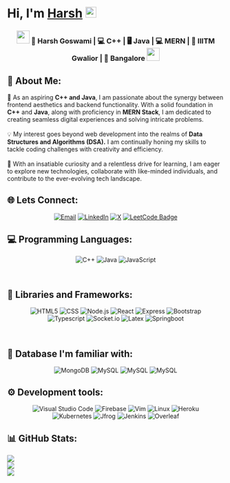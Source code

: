 #  <h1>Hi, I'm <a href="https://harsh">Harsh</a> <img src="https://media.giphy.com/media/hvRJCLFzcasrR4ia7z/giphy.gif" width="25px"> </h1>


<div align="center">  
<h3><img src="https://media.giphy.com/media/WUlplcMpOCEmTGBtBW/giphy.gif" width="30"> 🙎 Harsh Goswami | 💻 C++ | 🖥️ Java | 💻 MERN | 🏫 IIITM Gwalior | 📍 Bangalore <img src="https://media.giphy.com/media/WUlplcMpOCEmTGBtBW/giphy.gif" width="30"></h3>
</div>
 
## 💫 About Me: 
🌟 As an aspiring **C++ and Java**, I am passionate about the synergy between frontend aesthetics and backend functionality. With a solid foundation in **C++** and **Java**, along with proficiency in **MERN Stack**, I am dedicated to creating seamless digital experiences and solving intricate problems.<br><br>💡 My interest goes beyond web development into the realms of **Data Structures and Algorithms (DSA).** I am continually honing my skills to tackle coding challenges with creativity and efficiency.<br><br>🚀 With an insatiable curiosity and a relentless drive for learning, I am eager to explore new technologies, collaborate with like-minded individuals, and contribute to the ever-evolving tech landscape. 

## 🌐 Lets Connect: 
<p align = "center">
  <a href="mailto:harsh.goswami98@gmail.com"><img src="https://img.shields.io/badge/Gmail-D14836?style=for-the-badge&logo=gmail&logoColor=white" alt="Email"></a>
  <a href="https://www.linkedin.com/in/harsh-goswami-1465b6195"><img src="https://img.shields.io/badge/LinkedIn-0A66C2?logo=linkedin&logoColor=fff&style=for-the-badge" alt="LinkedIn"></a>
  <a href="https://x.com/HarshGoswami27?t=S64gOCiGrJwW0qAWx9_QPw&s=09"><img src="https://img.shields.io/badge/X-000?logo=x&logoColor=fff&style=for-the-badge" alt="X"></a>
  <a href="https://leetcode.com/u/octothorpe27/"><img src="https://img.shields.io/badge/LeetCode-FFA116?logo=leetcode&logoColor=fff&style=for-the-badge" alt="LeetCode Badge"></a>
</p>

## 💻 Programming Languages:
<p align="center">
 <img  alt="C++" src="https://img.shields.io/badge/C%2B%2B-00599C?style=for-the-badge&logo=c%2B%2B&logoColor=white" />
 <img alt = "Java" src = "https://img.shields.io/badge/Java-ED8B00?style=for-the-badge&logo=openjdk&logoColor=white" />
 <img  alt="JavaScript" src="https://img.shields.io/badge/JavaScript-F7DF1E?style=for-the-badge&logo=javascript&logoColor=black" />
<br />
</p>
<br />

## 💾 Libraries and Frameworks: 
<p align = "center">
<img  alt="HTML5" src="https://img.shields.io/badge/HTML5-E34F26?style=for-the-badge&logo=html5&logoColor=white" />
<img  alt="CSS" src="https://img.shields.io/badge/CSS-239120?&style=for-the-badge&logo=css3&logoColor=white" />
<img alt="Node.js" src="https://img.shields.io/badge/Node.js-43853D?style=for-the-badge&logo=node.js&logoColor=white" />
<img alt="React" src="https://img.shields.io/badge/React-20232A?style=for-the-badge&logo=react&logoColor=61DAFB" />
<img alt="Express" src="https://img.shields.io/badge/Express.js-000000?style=for-the-badge&logo=express&logoColor=white" />
<img alt="Bootstrap" src="https://img.shields.io/badge/bootstrap-%23563D7C.svg?style=for-the-badge&logo=bootstrap&logoColor=white" /><br>
<img alt="Typescript" src="https://img.shields.io/badge/TypeScript-3178C6?logo=typescript&logoColor=fff&style=for-the-badge" />
<img alt="Socket.io" src="https://img.shields.io/badge/Socket.io-010101?logo=socketdotio&logoColor=fff&style=for-the-badge" />
<img alt="Latex" src="https://img.shields.io/badge/LaTex-008080?style=for-the-badge&labelColor=black&logo=LaTex&logoColor=white" />
<img alt="Springboot" src="https://img.shields.io/badge/Spring%20Boot-6DB33F?logo=springboot&logoColor=fff&style=for-the-badge" />

<p/>
<br />
  
## 📑 Database I'm familiar with:
<p align="center">
<img alt="MongoDB" src="https://img.shields.io/badge/MongoDB-4EA94B?style=for-the-badge&logo=mongodb&logoColor=white" />
<img  alt="MySQL" src="https://img.shields.io/badge/MySQL-00000F?style=for-the-badge&logo=mysql&logoColor=white" />
<img alt="MySQL" src="https://img.shields.io/badge/Firebase-039BE5?style=for-the-badge&logo=Firebase&logoColor=white" />
<img alt="MySQL" src="https://img.shields.io/badge/Couchbase-EA2328?logo=couchbase&logoColor=fff&style=for-the-badge" />
<p/>
 
## ⚙️ Development tools:
<p align = "center">
 <img alt="Visual Studio Code" src="https://img.shields.io/badge/Visual_Studio_Code-0078D4?style=for-the-badge&logo=visual%20studio%20code&logoColor=white" />
 <img alt = "Firebase" src = "https://img.shields.io/badge/firebase-ffca28?style=for-the-badge&logo=firebase&logoColor=black" />
 <img alt = "Vim" src = "https://img.shields.io/badge/Vim-019733?logo=vim&logoColor=fff&style=for-the-badge" />
 <img alt = "Linux" src = "https://img.shields.io/badge/Linux-FCC624?style=for-the-badge&logo=linux&logoColor=black" />
 <img alt = "Heroku" src = "https://img.shields.io/badge/Heroku-430098?logo=heroku&logoColor=fff&style=for-the-badge" /><br>
 <img alt = "Kubernetes" src = "https://img.shields.io/badge/Kubernetes-326CE5?logo=kubernetes&logoColor=fff&style=for-the-badge" />
 <img alt = "Jfrog" src = "https://img.shields.io/badge/JFrog-40BE46?logo=jfrog&logoColor=fff&style=for-the-badge" />
 <img alt = "Jenkins" src = "https://img.shields.io/badge/Jenkins-D24939?logo=jenkins&logoColor=fff&style=for-the-badge" />
 <img alt = "Overleaf" src = "https://img.shields.io/badge/Overleaf-47A141?logo=overleaf&logoColor=fff&style=for-the-badge" />
</p>


## 📊 GitHub Stats:
![](https://github-readme-stats.vercel.app/api/top-langs/?username=Harsh3055&theme=dark&hide_border=false&include_all_commits=false&count_private=false&layout=compact)<br/>
![](https://github-readme-stats.vercel.app/api?username=Harsh3055&theme=dark&hide_border=false&include_all_commits=false&count_private=false)<br/>
![](https://github-readme-streak-stats.herokuapp.com/?user=Harsh3055&theme=dark&hide_border=false)<br/>


